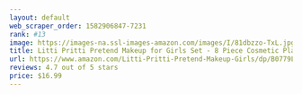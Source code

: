 ```yaml
---
layout: default 
﻿web_scraper_order: 1582906847-7231
rank: #13
image: https://images-na.ssl-images-amazon.com/images/I/81dbzzo-TxL.jpg
title: Litti Pritti Pretend Makeup for Girls Set - 8 Piece Cosmetic Play Makeup Kit - PU Leather Case
url: https://www.amazon.com/Litti-Pritti-Pretend-Makeup-Girls/dp/B0779LNWN8/ref=zg_mw_toys-and-games_13?_encoding=UTF8&psc=1&refRID=CQ1QRMJJW1ED0E69BGRT
reviews: 4.7 out of 5 stars
price: $16.99 
---
```

